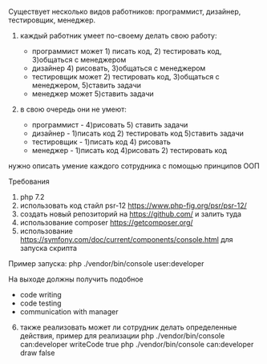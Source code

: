 Существует несколько видов работников: программист, дизайнер, тестировщик, менеджер.

1. каждый работник умеет по-своему делать свою работу:
    - программист может 1) писать код, 2) тестировать код, 3)общаться с менеджером
    - дизайнер 4) рисовать, 3)общаться с менеджером
    - тестировщик может 2) тестировать код, 3)общаться с менеджером, 5)ставить задачи
    - менеджер может 5)ставить задачи
    
2. в свою очередь они не умеют:
    - программист - 4)рисовать 5) ставить задачи
    - дизайнер - 1)писать код 2) тестировать код 5)ставить задачи
    - тестировщик - 1)писать код 4) рисовать
    - менеджер - 1)писать код 4)рисовать 2) тестировать код

нужно описать умение каждого сотрудника с помощью принципов ООП


Требования
1. php 7.2
2. использовать код стайл psr-12 https://www.php-fig.org/psr/psr-12/
3. создать новый репозиторий на https://github.com/ и залить туда
4. использование composer https://getcomposer.org/
5. использование https://symfony.com/doc/current/components/console.html для запуска скрипта

Пример запуска:
php ./vendor/bin/console user:developer

На выходе должны получить подобное 
- code writing
- code testing 
- communication with manager

6. также реализовать может ли сотрудник делать определенные действия, пример для реализации
php ./vendor/bin/console can:developer writeCode
true
php ./vendor/bin/console can:developer draw
false
